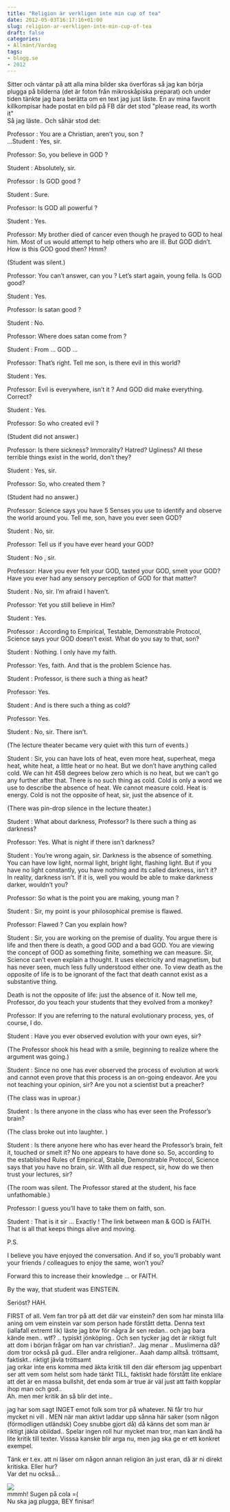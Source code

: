 ```yaml
---
title: "Religion är verkligen inte min cup of tea"
date: 2012-05-03T16:17:16+01:00
slug: religion-ar-verkligen-inte-min-cup-of-tea
draft: false
categories:
- Allmänt/Vardag
tags:
- blogg.se
- 2012
---
```

Sitter och väntar på att alla mina bilder ska överföras så jag kan börja plugga på bilderna (det är foton från mikroskåpiska preparat) och under tiden tänkte jag bara berätta om en text jag just läste. En av mina favorit killkompisar hade postat en bild på FB där det stod "please read, its worth it"  
Så jag läste.. Och såhär stod det:  
  
Professor : You are a Christian, aren’t you, son ?  
...Student : Yes, sir.  
  
Professor: So, you believe in GOD ?  
  
Student : Absolutely, sir.  
  
Professor : Is GOD good ?  
  
Student : Sure.  
  
Professor: Is GOD all powerful ?  
  
Student : Yes.  
  
Professor: My brother died of cancer even though he prayed to GOD to heal him. Most of us would attempt to help others who are ill. But GOD didn’t. How is this GOD good then? Hmm?  
  
(Student was silent.)  
  
Professor: You can’t answer, can you ? Let’s start again, young fella. Is GOD good?  
  
Student : Yes.  
  
Professor: Is satan good ?  
  
Student : No.  
  
Professor: Where does satan come from ?  
  
Student : From … GOD …  
  
Professor: That’s right. Tell me son, is there evil in this world?  
  
Student : Yes.  
  
Professor: Evil is everywhere, isn’t it ? And GOD did make everything. Correct?  
  
Student : Yes.  
  
Professor: So who created evil ?  
  
(Student did not answer.)  
  
Professor: Is there sickness? Immorality? Hatred? Ugliness? All these terrible things exist in the world, don’t they?  
  
Student : Yes, sir.  
  
Professor: So, who created them ?  
  
(Student had no answer.)  
  
Professor: Science says you have 5 Senses you use to identify and observe the world around you. Tell me, son, have you ever seen GOD?  
  
Student : No, sir.  
  
Professor: Tell us if you have ever heard your GOD?  
  
Student : No , sir.  
  
Professor: Have you ever felt your GOD, tasted your GOD, smelt your GOD? Have you ever had any sensory perception of GOD for that matter?  
  
Student : No, sir. I’m afraid I haven’t.  
  
Professor: Yet you still believe in Him?  
  
Student : Yes.  
  
Professor : According to Empirical, Testable, Demonstrable Protocol, Science says your GOD doesn’t exist. What do you say to that, son?  
  
Student : Nothing. I only have my faith.  
  
Professor: Yes, faith. And that is the problem Science has.  
  
Student : Professor, is there such a thing as heat?  
  
Professor: Yes.  
  
Student : And is there such a thing as cold?  
  
Professor: Yes.  
  
Student : No, sir. There isn’t.  
  
(The lecture theater became very quiet with this turn of events.)  
  
Student : Sir, you can have lots of heat, even more heat, superheat, mega heat, white heat, a little heat or no heat. But we don’t have anything called cold. We can hit 458 degrees below zero which is no heat, but we can’t go any further after that. There is no such thing as cold. Cold is only a word we use to describe the absence of heat. We cannot measure cold. Heat is energy. Cold is not the opposite of heat, sir, just the absence of it.  
  
(There was pin-drop silence in the lecture theater.)  
  
Student : What about darkness, Professor? Is there such a thing as darkness?  
  
Professor: Yes. What is night if there isn’t darkness?  
  
Student : You’re wrong again, sir. Darkness is the absence of something. You can have low light, normal light, bright light, flashing light. But if you have no light constantly, you have nothing and its called darkness, isn’t it? In reality, darkness isn’t. If it is, well you would be able to make darkness darker, wouldn’t you?  
  
Professor: So what is the point you are making, young man ?  
  
Student : Sir, my point is your philosophical premise is flawed.  
  
Professor: Flawed ? Can you explain how?  
  
Student : Sir, you are working on the premise of duality. You argue there is life and then there is death, a good GOD and a bad GOD. You are viewing the concept of GOD as something finite, something we can measure. Sir, Science can’t even explain a thought. It uses electricity and magnetism, but has never seen, much less fully understood either one. To view death as the opposite of life is to be ignorant of the fact that death cannot exist as a substantive thing.  
  
Death is not the opposite of life: just the absence of it. Now tell me, Professor, do you teach your students that they evolved from a monkey?  
  
Professor: If you are referring to the natural evolutionary process, yes, of course, I do.  
  
Student : Have you ever observed evolution with your own eyes, sir?  
  
(The Professor shook his head with a smile, beginning to realize where the argument was going.)  
  
Student : Since no one has ever observed the process of evolution at work and cannot even prove that this process is an on-going endeavor. Are you not teaching your opinion, sir? Are you not a scientist but a preacher?  
  
(The class was in uproar.)  
  
Student : Is there anyone in the class who has ever seen the Professor’s brain?  
  
(The class broke out into laughter. )  
  
Student : Is there anyone here who has ever heard the Professor’s brain, felt it, touched or smelt it? No one appears to have done so. So, according to the established Rules of Empirical, Stable, Demonstrable Protocol, Science says that you have no brain, sir. With all due respect, sir, how do we then trust your lectures, sir?  
  
(The room was silent. The Professor stared at the student, his face unfathomable.)  
  
Professor: I guess you’ll have to take them on faith, son.  
  
Student : That is it sir … Exactly ! The link between man & GOD is FAITH. That is all that keeps things alive and moving.  
  
P.S.  
  
I believe you have enjoyed the conversation. And if so, you’ll probably want your friends / colleagues to enjoy the same, won’t you?  
  
Forward this to increase their knowledge … or FAITH.  
  
By the way, that student was EINSTEIN.  
  
  
Seriöst? HAH.  
  
  
FIRST of all. Vem fan tror på att det där var einstein? den som har minsta lilla aning om vem einstein var som person hade förstått detta. Denna text (iallafall extremt lik) läste jag btw för några år sen redan.. och jag bara kände men.. wtf? .. typiskt jönköping.. Och sen tycker jag det är riktigt fult att dom i början frågar om han var christian?.. Jag menar .. Muslimerna då? dom tror också på gud.. Eller andra religioner.. Aaah damp alltså. tröttsamt, faktiskt.. riktigt jävla tröttsamt  
jag orkar inte ens komma med äkta kritik till den där eftersom jag uppenbart ser att vem som helst som hade tänkt TILL, faktiskt hade förstått lite enklare att det är en massa bullshit, det enda som är true är väl just att faith kopplar ihop man och god..  
Ah. men mer kritik än så blir det inte..  
  
jag har som sagt INGET emot folk som tror på whatever. Ni får tro hur mycket ni vill . MEN när man aktivt laddar upp sånna här saker (som någon (förmodligen utländsk) Coey snubbe gjort då) då känns det som man är riktigt jäkla obildad.. Spelar ingen roll hur mycket man tror, man kan ändå ha lite kritik till texter. Visssa kanske blir arga nu, men jag ska ge er ett konkret exempel.  
  
Tänk er t.ex. att ni läser om någon annan religion än just eran, då är ni direkt kritiska. Eller hur?   
Var det nu också...  
  
![](/assets/images/blogg.se/wp_000668_201048148.jpg)  
mmmh! Sugen på cola =(  
Nu ska jag plugga, BEY finisar!